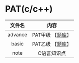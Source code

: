 # PAT(c/c++)

| 文件名 | 内容 |
| :----: | :----: |
| advance | PAT甲级 【[题库](https://www.patest.cn/contests/pat-a-practise)】 |
| basic | PAT乙级 【[题库](https://www.patest.cn/contests/pat-b-practise)】 | 
| note | C语言知识点 | 